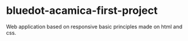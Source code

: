 # bluedot-acamica-first-project

Web application based on responsive basic principles made on html and css.
